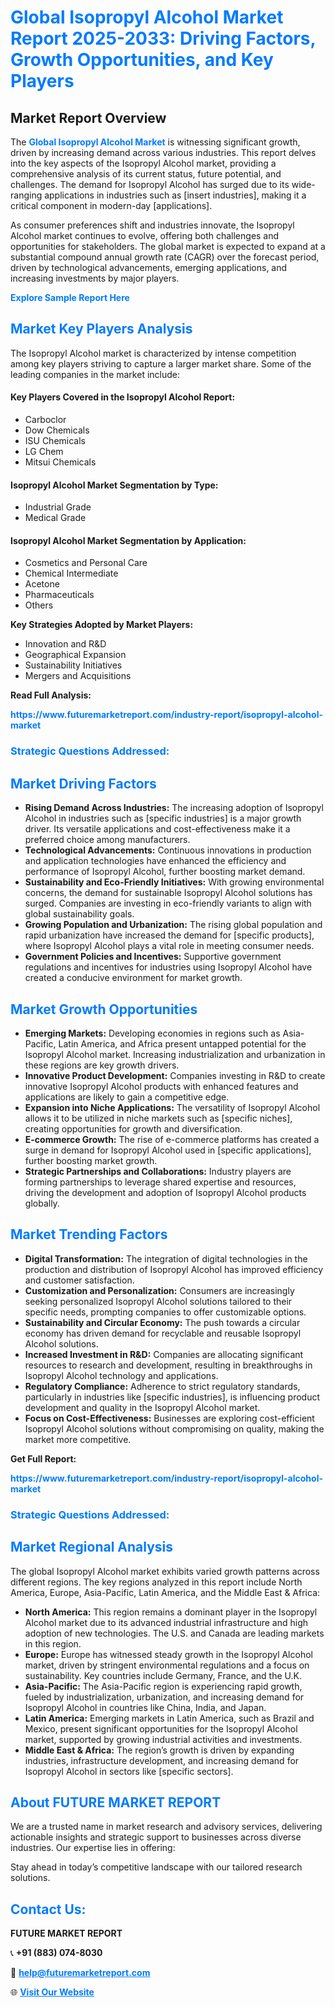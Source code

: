 <h1 style="color: #007BFF;">Global Isopropyl Alcohol Market Report 2025-2033: Driving Factors, Growth Opportunities, and Key Players</h1>

<section id="overview">
<h2>Market Report Overview</h2>
<p>The <a href="https://www.futuremarketreport.com/industry-report/isopropyl-alcohol-market" style="color: #007BFF; text-decoration: none;"><strong>Global Isopropyl Alcohol Market</strong></a> is witnessing significant growth, driven by increasing demand across various industries. This report delves into the key aspects of the Isopropyl Alcohol market, providing a comprehensive analysis of its current status, future potential, and challenges. The demand for Isopropyl Alcohol has surged due to its wide-ranging applications in industries such as [insert industries], making it a critical component in modern-day [applications].</p>
<p>As consumer preferences shift and industries innovate, the Isopropyl Alcohol market continues to evolve, offering both challenges and opportunities for stakeholders. The global market is expected to expand at a substantial compound annual growth rate (CAGR) over the forecast period, driven by technological advancements, emerging applications, and increasing investments by major players.</p>
</section>

<section id="overview">
<p><a href="https://www.futuremarketreport.com/request-sample/reportId=59341" style="color: #007BFF; text-decoration: none;"><strong>Explore Sample Report Here</strong></a></p>
</section>

<section id="key-players">
<h2 style="color: #007BFF;">Market Key Players Analysis</h2>
<p>The Isopropyl Alcohol market is characterized by intense competition among key players striving to capture a larger market share. Some of the leading companies in the market include:</p>
<h4>Key Players Covered in the Isopropyl Alcohol Report:</h4>
<ul><li>Carboclor</li><li>Dow Chemicals</li><li>ISU Chemicals</li><li>LG Chem</li><li>Mitsui Chemicals</li></ul>
<h4>Isopropyl Alcohol Market Segmentation by Type:</h4>
<ul><li>Industrial Grade</li><li>Medical Grade</li></ul>

<h4>Isopropyl Alcohol Market Segmentation by Application:</h4>
<ul><li>Cosmetics and Personal Care</li><li>Chemical Intermediate</li><li>Acetone</li><li>Pharmaceuticals</li><li>Others</li></ul>
<p><strong>Key Strategies Adopted by Market Players:</strong></p>
<ul>
<li>Innovation and R&D</li>
<li>Geographical Expansion</li>
<li>Sustainability Initiatives</li>
<li>Mergers and Acquisitions</li>
</ul>
</section>

<section>
<p><strong>Read Full Analysis: </strong></p><a href="https://www.futuremarketreport.com/industry-report/isopropyl-alcohol-market" style="color: #007BFF; text-decoration: none;"><strong>https://www.futuremarketreport.com/industry-report/isopropyl-alcohol-market</strong></a>
<h3 style="color: #007BFF;">Strategic Questions Addressed:</h3>
</section>

<section id="driving-factors">
<h2 style="color: #007BFF;">Market Driving Factors</h2>
<ul>
<li><strong>Rising Demand Across Industries:</strong> The increasing adoption of Isopropyl Alcohol in industries such as [specific industries] is a major growth driver. Its versatile applications and cost-effectiveness make it a preferred choice among manufacturers.</li>
<li><strong>Technological Advancements:</strong> Continuous innovations in production and application technologies have enhanced the efficiency and performance of Isopropyl Alcohol, further boosting market demand.</li>
<li><strong>Sustainability and Eco-Friendly Initiatives:</strong> With growing environmental concerns, the demand for sustainable Isopropyl Alcohol solutions has surged. Companies are investing in eco-friendly variants to align with global sustainability goals.</li>
<li><strong>Growing Population and Urbanization:</strong> The rising global population and rapid urbanization have increased the demand for [specific products], where Isopropyl Alcohol plays a vital role in meeting consumer needs.</li>
<li><strong>Government Policies and Incentives:</strong> Supportive government regulations and incentives for industries using Isopropyl Alcohol have created a conducive environment for market growth.</li>
</ul>
</section>

<section id="growth-opportunities">
<h2 style="color: #007BFF;">Market Growth Opportunities</h2>
<ul>
<li><strong>Emerging Markets:</strong> Developing economies in regions such as Asia-Pacific, Latin America, and Africa present untapped potential for the Isopropyl Alcohol market. Increasing industrialization and urbanization in these regions are key growth drivers.</li>
<li><strong>Innovative Product Development:</strong> Companies investing in R&D to create innovative Isopropyl Alcohol products with enhanced features and applications are likely to gain a competitive edge.</li>
<li><strong>Expansion into Niche Applications:</strong> The versatility of Isopropyl Alcohol allows it to be utilized in niche markets such as [specific niches], creating opportunities for growth and diversification.</li>
<li><strong>E-commerce Growth:</strong> The rise of e-commerce platforms has created a surge in demand for Isopropyl Alcohol used in [specific applications], further boosting market growth.</li>
<li><strong>Strategic Partnerships and Collaborations:</strong> Industry players are forming partnerships to leverage shared expertise and resources, driving the development and adoption of Isopropyl Alcohol products globally.</li>
</ul>
</section>

<section id="trending-factors">
<h2 style="color: #007BFF;">Market Trending Factors</h2>
<ul>
<li><strong>Digital Transformation:</strong> The integration of digital technologies in the production and distribution of Isopropyl Alcohol has improved efficiency and customer satisfaction.</li>
<li><strong>Customization and Personalization:</strong> Consumers are increasingly seeking personalized Isopropyl Alcohol solutions tailored to their specific needs, prompting companies to offer customizable options.</li>
<li><strong>Sustainability and Circular Economy:</strong> The push towards a circular economy has driven demand for recyclable and reusable Isopropyl Alcohol solutions.</li>
<li><strong>Increased Investment in R&D:</strong> Companies are allocating significant resources to research and development, resulting in breakthroughs in Isopropyl Alcohol technology and applications.</li>
<li><strong>Regulatory Compliance:</strong> Adherence to strict regulatory standards, particularly in industries like [specific industries], is influencing product development and quality in the Isopropyl Alcohol market.</li>
<li><strong>Focus on Cost-Effectiveness:</strong> Businesses are exploring cost-efficient Isopropyl Alcohol solutions without compromising on quality, making the market more competitive.</li>
</ul>
</section>

<section>
<p><strong>Get Full Report: </strong></p><a href="https://www.futuremarketreport.com/industry-report/isopropyl-alcohol-market" style="color: #007BFF; text-decoration: none;"><strong>https://www.futuremarketreport.com/industry-report/isopropyl-alcohol-market</strong></a>
<h3 style="color: #007BFF;">Strategic Questions Addressed:</h3>
</section>


<section id="regional-analysis">
<h2 style="color: #007BFF;">Market Regional Analysis</h2>
<p>The global Isopropyl Alcohol market exhibits varied growth patterns across different regions. The key regions analyzed in this report include North America, Europe, Asia-Pacific, Latin America, and the Middle East & Africa:</p>
<ul>
<li><strong>North America:</strong> This region remains a dominant player in the Isopropyl Alcohol market due to its advanced industrial infrastructure and high adoption of new technologies. The U.S. and Canada are leading markets in this region.</li>
<li><strong>Europe:</strong> Europe has witnessed steady growth in the Isopropyl Alcohol market, driven by stringent environmental regulations and a focus on sustainability. Key countries include Germany, France, and the U.K.</li>
<li><strong>Asia-Pacific:</strong> The Asia-Pacific region is experiencing rapid growth, fueled by industrialization, urbanization, and increasing demand for Isopropyl Alcohol in countries like China, India, and Japan.</li>
<li><strong>Latin America:</strong> Emerging markets in Latin America, such as Brazil and Mexico, present significant opportunities for the Isopropyl Alcohol market, supported by growing industrial activities and investments.</li>
<li><strong>Middle East & Africa:</strong> The region’s growth is driven by expanding industries, infrastructure development, and increasing demand for Isopropyl Alcohol in sectors like [specific sectors].</li>
</ul>
</section>

<footer>
<h2 style="color: #007BFF;">About FUTURE MARKET REPORT</h2>
<p>We are a trusted name in market research and advisory services, delivering actionable insights and strategic support to businesses across diverse industries. Our expertise lies in offering:</p>

<p>Stay ahead in today’s competitive landscape with our tailored research solutions.</p>

<h2 style="color: #007BFF;">Contact Us:</h2>
<p><strong>FUTURE MARKET REPORT</strong></p>
<p>📞 <strong>+91 (883) 074-8030</strong></p>
<p>📧 <strong><a href="mailto:help@futuremarketreport.com" style="color: #007BFF;">help@futuremarketreport.com</a></strong></p>
<p>🌐 <strong><a href="https://www.futuremarketreport.com/" style="color: #007BFF;">Visit Our Website</a></strong></p>
</footer>